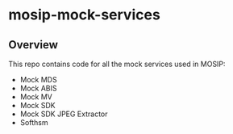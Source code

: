 # mosip-mock-services
## Overview 
This repo contains code for all the mock services used in MOSIP:
  * Mock MDS
  * Mock ABIS
  * Mock MV
  * Mock SDK
  * Mock SDK JPEG Extractor
  * Softhsm
